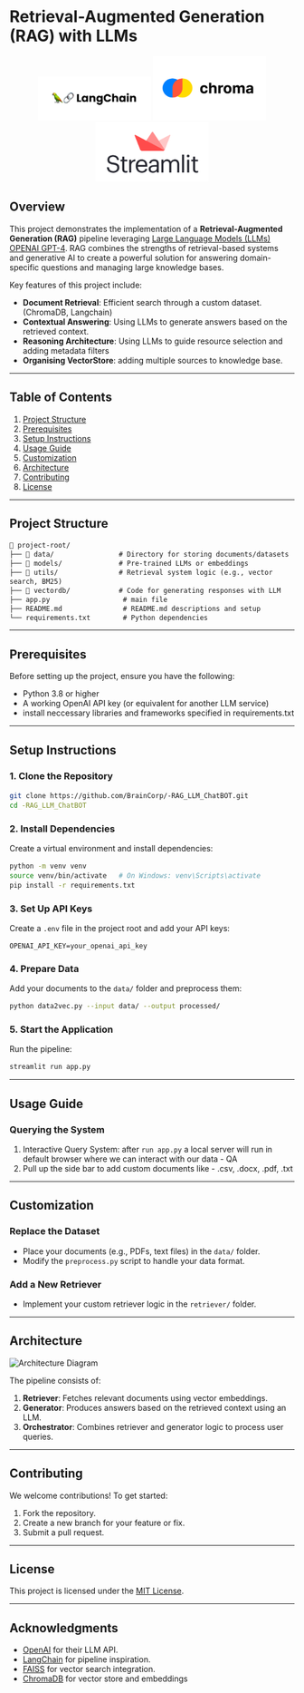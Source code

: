 # Retrieval-Augmented Generation (RAG) with LLMs
<p align="center">
  <img src="png/LangChain-logo.png" alt="LANGCHAIN" width="200"/>
  <img src="png/chroma_logo.png" alt="ChromaDB" width="200"/>
  <img src="png/streamlit_logo.png" alt="STREAMLIT" width="200"/>
</p>


## Overview
This project demonstrates the implementation of a **Retrieval-Augmented Generation (RAG)** pipeline leveraging [Large Language Models (LLMs) OPENAI GPT-4](https://en.wikipedia.org/wiki/Large_language_model). RAG combines the strengths of retrieval-based systems and generative AI to create a powerful solution for answering domain-specific questions and managing large knowledge bases.

Key features of this project include:
- **Document Retrieval**: Efficient search through a custom dataset. (ChromaDB, Langchain)
- **Contextual Answering**: Using LLMs to generate answers based on the retrieved context.
- **Reasoning Architecture**: Using LLMs to guide resource selection and adding metadata filters
- **Organising VectorStore**: adding multiple sources to knowledge base.

---

## Table of Contents
1. [Project Structure](#project-structure)
2. [Prerequisites](#prerequisites)
3. [Setup Instructions](#setup-instructions)
4. [Usage Guide](#usage-guide)
5. [Customization](#customization)
6. [Architecture](#architecture)
7. [Contributing](#contributing)
8. [License](#license)

---

## Project Structure
```
📂 project-root/
├── 📂 data/                # Directory for storing documents/datasets
├── 📂 models/              # Pre-trained LLMs or embeddings
├── 📂 utils/               # Retrieval system logic (e.g., vector search, BM25)
├── 📂 vectordb/            # Code for generating responses with LLM
├── app.py                  # main file
├── README.md               # README.md descriptions and setup
└── requirements.txt        # Python dependencies
```

---

## Prerequisites
Before setting up the project, ensure you have the following:
- Python 3.8 or higher
- A working OpenAI API key (or equivalent for another LLM service)
- install neccessary libraries and frameworks specified in requirements.txt

---

## Setup Instructions

### 1. Clone the Repository
```bash
git clone https://github.com/BrainCorp/-RAG_LLM_ChatBOT.git
cd -RAG_LLM_ChatBOT
```

### 2. Install Dependencies
Create a virtual environment and install dependencies:
```bash
python -m venv venv
source venv/bin/activate   # On Windows: venv\Scripts\activate
pip install -r requirements.txt
```

### 3. Set Up API Keys
Create a `.env` file in the project root and add your API keys:
```
OPENAI_API_KEY=your_openai_api_key
```

### 4. Prepare Data
Add your documents to the `data/` folder and preprocess them:
```bash
python data2vec.py --input data/ --output processed/
```

### 5. Start the Application
Run the pipeline:
```bash
streamlit run app.py
```

---

## Usage Guide

### Querying the System
1. Interactive Query System: after `run app.py` a local server will run in default browser where we can interact with our data - QA
2. Pull up the side bar to add custom documents like - .csv, .docx, .pdf, .txt

---

## Customization

### Replace the Dataset
- Place your documents (e.g., PDFs, text files) in the `data/` folder.
- Modify the `preprocess.py` script to handle your data format.

### Add a New Retriever
- Implement your custom retriever logic in the `retriever/` folder.

---

## Architecture

![Architecture Diagram](path/to/architecture-diagram.png)

The pipeline consists of:
1. **Retriever**: Fetches relevant documents using vector embeddings.
2. **Generator**: Produces answers based on the retrieved context using an LLM.
3. **Orchestrator**: Combines retriever and generator logic to process user queries.

---

## Contributing
We welcome contributions! To get started:
1. Fork the repository.
2. Create a new branch for your feature or fix.
3. Submit a pull request.

---

## License
This project is licensed under the [MIT License](LICENSE).

---

## Acknowledgments
- [OpenAI](https://openai.com/) for their LLM API.
- [LangChain](https://langchain.com/) for pipeline inspiration.
- [FAISS](https://faiss.ai/) for vector search integration.
- [ChromaDB](https://trychroma.com) for vector store and embeddings
